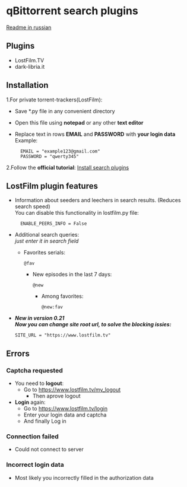 # qBittorrent search plugins

[Readme in russian](https://github.com/bugsbringer/qbit-plugins/blob/master/README.ru.md)

Plugins
-------

* LostFilm.TV
* dark-libria.it

Installation
------------

1.For private torrent-trackers(LostFilm):

* Save *.py file in any convenient directory
* Open this file using **notepad** or any other **text editor**
* Replace text in rows **EMAIL** and **PASSWORD** with **your login data**<br>
Example:

        EMAIL = "example123@gmail.com"
        PASSWORD = "qwerty345"

2.Follow the **official tutorial**: [Install search plugins](https://github.com/qbittorrent/search-plugins/wiki/Install-search-plugins)

LostFilm plugin features
------------------------

* Information about seeders and leechers in search results. (Reduces search speed)<br>
        You can disable this functionality in lostfilm.py file:

        ENABLE_PEERS_INFO = False

* Additional search queries:<br>
*just enter it in search field*
  * Favorites serials:

        @fav

    * New episodes in the last 7 days:

          @new

      * Among favorites:

            @new:fav

* <strong><em>New in version 0.21<br>
Now you can change site root url, to solve the blocking issies: <br>
</em></strong>

      SITE_URL = "https://www.lostfilm.tv"
      
Errors
------

### Captcha requested

* You need to **logout**:
  * Go to <https://www.lostfilm.tv/my_logout>
    * Then aprove logout
* **Login** again:
  * Go to <https://www.lostfilm.tv/login>
  * Enter your login data and captcha
  * And finally Log in

### Connection failed

* Could not connect to server

### Incorrect login data

* Most likely you incorrectly filled in the authorization data
